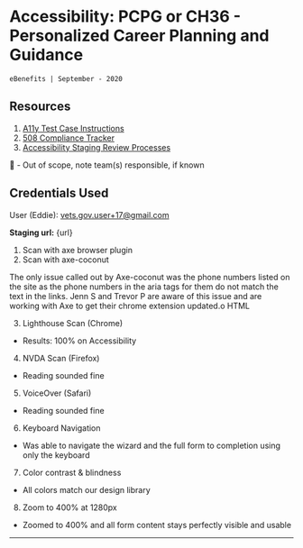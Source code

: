 # Accessibility: PCPG or CH36 - Personalized Career Planning and Guidance
`eBenefits | September - 2020`

## Resources
1. [A11y Test Case Instructions](https://github.com/department-of-veterans-affairs/va.gov-team/blob/master/teams/vsa/accessibility/vsa-accessibility-test-cases-checklist.md)
2. [508 Compliance Tracker](https://docs.google.com/spreadsheets/d/1xHwdyQAwbsAnD5pTHGaMxpS9XfdbBVcVVTvulgWI7dw/edit#gid=0)
3. [Accessibility Staging Review Processes](https://github.com/department-of-veterans-affairs/va.gov-team/blob/master/platform/accessibility/guidance/staging-review-processes.md)

🙈 - Out of scope, note team(s) responsible, if known

## Credentials Used
User (Eddie): vets.gov.user+17@gmail.com

**Staging url:** {url}
1. Scan with axe browser plugin 
2. Scan with axe-coconut

The only issue called out by Axe-coconut was the phone numbers listed on the site as the phone numbers in the aria tags for them do not match the text in the links. Jenn S and Trevor P are aware of this issue and are working with Axe to get their chrome extension updated.o HTML


3. Lighthouse Scan (Chrome)  
- Results: 100% on Accessibility

4. NVDA Scan (Firefox)  
- Reading sounded fine 

5. VoiceOver (Safari)  
- Reading sounded fine

6. Keyboard Navigation  
- Was able to navigate the wizard and the full form to completion using only the keyboard 

7. Color contrast & blindness  
- All colors match our design library

8. Zoom to 400% at 1280px  
- Zoomed to 400% and all form content stays perfectly visible and usable
----
